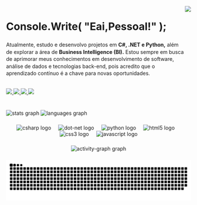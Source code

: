 <img align="right" height="200" src="https://media4.giphy.com/media/v1.Y2lkPTc5MGI3NjExaWkzcndtc29nMjIzMzJnc2x4YzVqaTdsMWJnMGR2Z2tqanA3bHZjbyZlcD12MV9pbnRlcm5hbF9naWZfYnlfaWQmY3Q9Zw/107QsHzZW54hJC/giphy.gif"  />

###

<h1 align="left">Console.Write(  "Eai,Pessoal!" );</h1>

###

<p align="left" style="font-size: 14px; line-height: 1.4; max-width: 600px; margin: 0;">
  Atualmente, estudo e desenvolvo projetos em <strong>C#, .NET e Python,</strong> além de explorar a área de <strong>Business Intelligence (BI).</strong> Estou sempre em busca de aprimorar meus conhecimentos em desenvolvimento de software, análise de dados e tecnologias back-end, pois acredito que o aprendizado contínuo é a chave para novas oportunidades.
</p><br>

<p align="left">
  <a href="mailto:seuemail@gmail.com">
    <img src="https://img.shields.io/badge/Gmail-1A1F1E?style=for-the-badge&logo=gmail&logoColor=00FF7F&labelColor=1A1F1E&color=1A1F1E">
  </a>
  <a href="https://www.linkedin.com/in/italo-marcelo-7668b9175/">
    <img src="https://img.shields.io/badge/LinkedIn-1A1F1E?style=for-the-badge&logo=linkedin&logoColor=00FF7F&labelColor=1A1F1E&color=1A1F1E">
  </a>
  <a href="https://www.facebook.com/profile.php?id=100011397930716&locale=pt_BR">
    <img src="https://img.shields.io/badge/Facebook-1A1F1E?style=for-the-badge&logo=facebook&logoColor=00FF7F&labelColor=1A1F1E&color=1A1F1E">
  </a>
  <a href="https://www.instagram.com/whodat.italo/">
    <img src="https://img.shields.io/badge/Instagram-1A1F1E?style=for-the-badge&logo=instagram&logoColor=00FF7F&labelColor=1A1F1E&color=1A1F1E">
  </a>
</p>

###

<br clear="both">

<div align="left">
  <img src="https://github-readme-stats.vercel.app/api?username=ItaloMarceloDev&hide_title=false&hide_rank=false&show_icons=true&include_all_commits=true&count_private=true&disable_animations=false&theme=chartreuse-dark&locale=en&hide_border=false&order=1" height="150" alt="stats graph"  />
  <img src="https://github-readme-stats.vercel.app/api/top-langs?username=ItaloMarceloDev&locale=pt-br&hide_title=false&layout=compact&card_width=320&langs_count=5&theme=chartreuse-dark&hide_border=false&order=2" height="142" alt="languages graph"  />
</div>

###

<div align="center">
  <img src="https://cdn.jsdelivr.net/gh/devicons/devicon/icons/csharp/csharp-original.svg" height="40" alt="csharp logo"  />
  <img width="12" />
  <img src="https://cdn.jsdelivr.net/gh/devicons/devicon/icons/dot-net/dot-net-original.svg" height="40" alt="dot-net logo"  />
  <img width="12" />
  <img src="https://cdn.jsdelivr.net/gh/devicons/devicon/icons/python/python-original.svg" height="40" alt="python logo"  />
  <img width="12" />
  <img src="https://cdn.jsdelivr.net/gh/devicons/devicon/icons/html5/html5-original.svg" height="40" alt="html5 logo"  />
  <img width="12" />
  <img src="https://cdn.jsdelivr.net/gh/devicons/devicon/icons/css3/css3-original.svg" height="40" alt="css3 logo"  />
  <img width="12" />
  <img src="https://cdn.jsdelivr.net/gh/devicons/devicon/icons/javascript/javascript-original.svg" height="40" alt="javascript logo"  />
</div>

###

<div align="center">
  <img src="https://github-readme-activity-graph.vercel.app/graph?username=ItaloMarceloDev&radius=15&theme=chartreuse-dark&area=true&order=5&line=bbffb9&custom_title=Italo%20Marcelos%C2%B4s%20Contribution%20Graph&hide_border=false&area_color=bbffb9" height="300" alt="activity-graph graph"  />
</div>

###

<img src="https://raw.githubusercontent.com/ItaloMarceloDev/ItaloMarceloDev/output/snake.svg" alt="Snake animation" />

###
